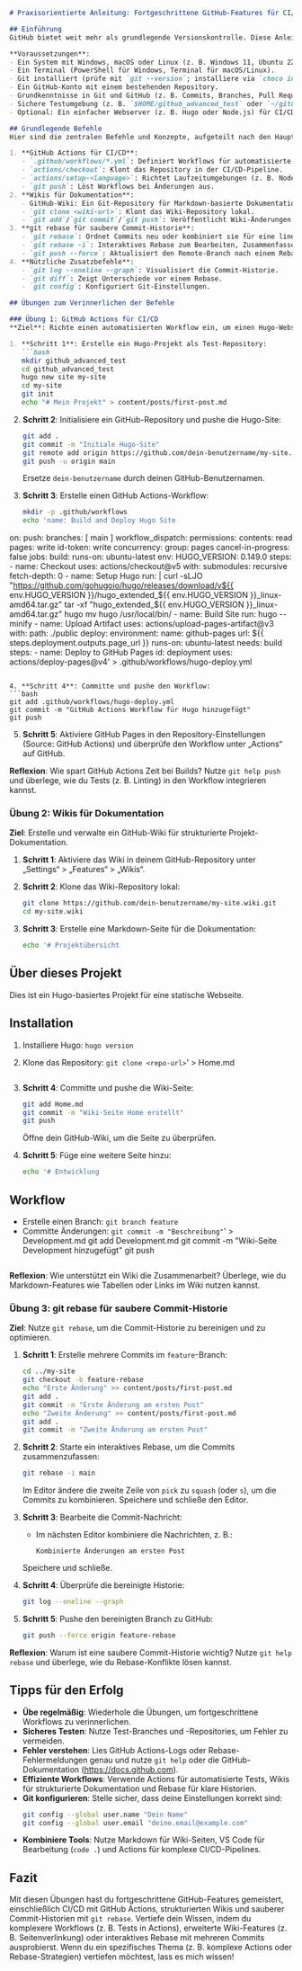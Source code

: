 ```markdown
# Praxisorientierte Anleitung: Fortgeschrittene GitHub-Features für CI/CD, Dokumentation und Commit-Historie

## Einführung
GitHub bietet weit mehr als grundlegende Versionskontrolle. Diese Anleitung konzentriert sich auf fortgeschrittene Features: **GitHub Actions für Continuous Integration/Continuous Deployment (CI/CD)**, **Wikis für Projekt-Dokumentation** und **`git rebase` für eine saubere Commit-Historie**. Durch praktische Übungen lernst du, automatisierte Workflows einzurichten, strukturierte Dokumentationen zu erstellen und die Commit-Historie zu optimieren, um professionelle Softwareentwicklungsprozesse zu unterstützen.

**Voraussetzungen**:
- Ein System mit Windows, macOS oder Linux (z. B. Windows 11, Ubuntu 22.04, macOS Ventura).
- Ein Terminal (PowerShell für Windows, Terminal für macOS/Linux).
- Git installiert (prüfe mit `git --version`; installiere via `choco install git` auf Windows, `sudo apt install git` auf Ubuntu oder `brew install git` auf macOS).
- Ein GitHub-Konto mit einem bestehenden Repository.
- Grundkenntnisse in Git und GitHub (z. B. Commits, Branches, Pull Requests).
- Sichere Testumgebung (z. B. `$HOME/github_advanced_test` oder `~/github_advanced_test`).
- Optional: Ein einfacher Webserver (z. B. Hugo oder Node.js) für CI/CD-Tests.

## Grundlegende Befehle
Hier sind die zentralen Befehle und Konzepte, aufgeteilt nach den Hauptthemen:

1. **GitHub Actions für CI/CD**:
   - `.github/workflows/*.yml`: Definiert Workflows für automatisierte Builds, Tests und Deployments.
   - `actions/checkout`: Klont das Repository in der CI/CD-Pipeline.
   - `actions/setup-<language>`: Richtet Laufzeitumgebungen (z. B. Node.js, Python) ein.
   - `git push`: Löst Workflows bei Änderungen aus.
2. **Wikis für Dokumentation**:
   - GitHub-Wiki: Ein Git-Repository für Markdown-basierte Dokumentation.
   - `git clone <wiki-url>`: Klont das Wiki-Repository lokal.
   - `git add`/`git commit`/`git push`: Veröffentlicht Wiki-Änderungen.
3. **git rebase für saubere Commit-Historie**:
   - `git rebase`: Ordnet Commits neu oder kombiniert sie für eine lineare Historie.
   - `git rebase -i`: Interaktives Rebase zum Bearbeiten, Zusammenfassen oder Löschen von Commits.
   - `git push --force`: Aktualisiert den Remote-Branch nach einem Rebase.
4. **Nützliche Zusatzbefehle**:
   - `git log --oneline --graph`: Visualisiert die Commit-Historie.
   - `git diff`: Zeigt Unterschiede vor einem Rebase.
   - `git config`: Konfiguriert Git-Einstellungen.

## Übungen zum Verinnerlichen der Befehle

### Übung 1: GitHub Actions für CI/CD
**Ziel**: Richte einen automatisierten Workflow ein, um einen Hugo-Webserver zu bauen und zu deployen.

1. **Schritt 1**: Erstelle ein Hugo-Projekt als Test-Repository:
   ```bash
   mkdir github_advanced_test
   cd github_advanced_test
   hugo new site my-site
   cd my-site
   git init
   echo "# Mein Projekt" > content/posts/first-post.md
   ```

2. **Schritt 2**: Initialisiere ein GitHub-Repository und pushe die Hugo-Site:
   ```bash
   git add .
   git commit -m "Initiale Hugo-Site"
   git remote add origin https://github.com/dein-benutzername/my-site.git
   git push -u origin main
   ```
   Ersetze `dein-benutzername` durch deinen GitHub-Benutzernamen.

3. **Schritt 3**: Erstelle einen GitHub Actions-Workflow:
   ```bash
   mkdir -p .github/workflows
   echo 'name: Build and Deploy Hugo Site
on:
  push:
    branches: [ main ]
  workflow_dispatch:
permissions:
  contents: read
  pages: write
  id-token: write
concurrency:
  group: pages
  cancel-in-progress: false
jobs:
  build:
    runs-on: ubuntu-latest
    env:
      HUGO_VERSION: 0.149.0
    steps:
      - name: Checkout
        uses: actions/checkout@v5
        with:
          submodules: recursive
          fetch-depth: 0
      - name: Setup Hugo
        run: |
          curl -sLJO "https://github.com/gohugoio/hugo/releases/download/v${{ env.HUGO_VERSION }}/hugo_extended_${{ env.HUGO_VERSION }}_linux-amd64.tar.gz"
          tar -xf "hugo_extended_${{ env.HUGO_VERSION }}_linux-amd64.tar.gz" hugo
          mv hugo /usr/local/bin/
      - name: Build Site
        run: hugo --minify
      - name: Upload Artifact
        uses: actions/upload-pages-artifact@v3
        with:
          path: ./public
  deploy:
    environment:
      name: github-pages
      url: ${{ steps.deployment.outputs.page_url }}
    runs-on: ubuntu-latest
    needs: build
    steps:
      - name: Deploy to GitHub Pages
        id: deployment
        uses: actions/deploy-pages@v4' > .github/workflows/hugo-deploy.yml
   ```

4. **Schritt 4**: Committe und pushe den Workflow:
   ```bash
   git add .github/workflows/hugo-deploy.yml
   git commit -m "GitHub Actions Workflow für Hugo hinzugefügt"
   git push
   ```

5. **Schritt 5**: Aktiviere GitHub Pages in den Repository-Einstellungen (Source: GitHub Actions) und überprüfe den Workflow unter „Actions“ auf GitHub.

**Reflexion**: Wie spart GitHub Actions Zeit bei Builds? Nutze `git help push` und überlege, wie du Tests (z. B. Linting) in den Workflow integrieren kannst.

### Übung 2: Wikis für Dokumentation
**Ziel**: Erstelle und verwalte ein GitHub-Wiki für strukturierte Projekt-Dokumentation.

1. **Schritt 1**: Aktiviere das Wiki in deinem GitHub-Repository unter „Settings“ > „Features“ > „Wikis“.

2. **Schritt 2**: Klone das Wiki-Repository lokal:
   ```bash
   git clone https://github.com/dein-benutzername/my-site.wiki.git
   cd my-site.wiki
   ```

3. **Schritt 3**: Erstelle eine Markdown-Seite für die Dokumentation:
   ```bash
   echo '# Projektübersicht
## Über dieses Projekt
Dies ist ein Hugo-basiertes Projekt für eine statische Webseite.
## Installation
1. Installiere Hugo: `hugo version`
2. Klone das Repository: `git clone <repo-url>`' > Home.md
   ```

4. **Schritt 4**: Committe und pushe die Wiki-Seite:
   ```bash
   git add Home.md
   git commit -m "Wiki-Seite Home erstellt"
   git push
   ```
   Öffne dein GitHub-Wiki, um die Seite zu überprüfen.

5. **Schritt 5**: Füge eine weitere Seite hinzu:
   ```bash
   echo '# Entwicklung
## Workflow
- Erstelle einen Branch: `git branch feature`
- Committe Änderungen: `git commit -m "Beschreibung"`' > Development.md
   git add Development.md
   git commit -m "Wiki-Seite Development hinzugefügt"
   git push
   ```

**Reflexion**: Wie unterstützt ein Wiki die Zusammenarbeit? Überlege, wie du Markdown-Features wie Tabellen oder Links im Wiki nutzen kannst.

### Übung 3: git rebase für saubere Commit-Historie
**Ziel**: Nutze `git rebase`, um die Commit-Historie zu bereinigen und zu optimieren.

1. **Schritt 1**: Erstelle mehrere Commits im `feature`-Branch:
   ```bash
   cd ../my-site
   git checkout -b feature-rebase
   echo "Erste Änderung" >> content/posts/first-post.md
   git add .
   git commit -m "Erste Änderung am ersten Post"
   echo "Zweite Änderung" >> content/posts/first-post.md
   git add .
   git commit -m "Zweite Änderung am ersten Post"
   ```

2. **Schritt 2**: Starte ein interaktives Rebase, um die Commits zusammenzufassen:
   ```bash
   git rebase -i main
   ```
   Im Editor ändere die zweite Zeile von `pick` zu `squash` (oder `s`), um die Commits zu kombinieren. Speichere und schließe den Editor.

3. **Schritt 3**: Bearbeite die Commit-Nachricht:
   - Im nächsten Editor kombiniere die Nachrichten, z. B.:
     ```
     Kombinierte Änderungen am ersten Post
     ```
   Speichere und schließe.

4. **Schritt 4**: Überprüfe die bereinigte Historie:
   ```bash
   git log --oneline --graph
   ```

5. **Schritt 5**: Pushe den bereinigten Branch zu GitHub:
   ```bash
   git push --force origin feature-rebase
   ```

**Reflexion**: Warum ist eine saubere Commit-Historie wichtig? Nutze `git help rebase` und überlege, wie du Rebase-Konflikte lösen kannst.

## Tipps für den Erfolg
- **Übe regelmäßig**: Wiederhole die Übungen, um fortgeschrittene Workflows zu verinnerlichen.
- **Sicheres Testen**: Nutze Test-Branches und -Repositories, um Fehler zu vermeiden.
- **Fehler verstehen**: Lies GitHub Actions-Logs oder Rebase-Fehlermeldungen genau und nutze `git help` oder die GitHub-Dokumentation (https://docs.github.com).
- **Effiziente Workflows**: Verwende Actions für automatisierte Tests, Wikis für strukturierte Dokumentation und Rebase für klare Historien.
- **Git konfigurieren**: Stelle sicher, dass deine Einstellungen korrekt sind:
  ```bash
  git config --global user.name "Dein Name"
  git config --global user.email "deine.email@example.com"
  ```
- **Kombiniere Tools**: Nutze Markdown für Wiki-Seiten, VS Code für Bearbeitung (`code .`) und Actions für komplexe CI/CD-Pipelines.

## Fazit
Mit diesen Übungen hast du fortgeschrittene GitHub-Features gemeistert, einschließlich CI/CD mit GitHub Actions, strukturierten Wikis und sauberer Commit-Historien mit `git rebase`. Vertiefe dein Wissen, indem du komplexere Workflows (z. B. Tests in Actions), erweiterte Wiki-Features (z. B. Seitenverlinkung) oder interaktives Rebase mit mehreren Commits ausprobierst. Wenn du ein spezifisches Thema (z. B. komplexe Actions oder Rebase-Strategien) vertiefen möchtest, lass es mich wissen!

```